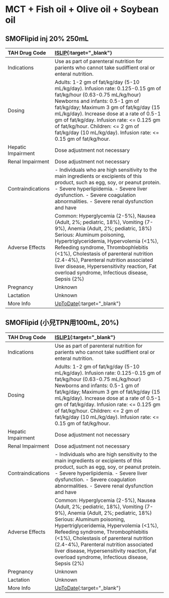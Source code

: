 # MCT + Fish oil + Olive oil + Soybean oil

## SMOFlipid inj 20% 250mL

| TAH Drug Code      | [ISLIP](https://www.tahsda.org.tw/drugs/hissearch.php?drug_code=ISLIP){:target="_blank"}                                                                                                                                                                                                                                                                                                                                |
|:-------------------|:------------------------------------------------------------------------------------------------------------------------------------------------------------------------------------------------------------------------------------------------------------------------------------------------------------------------------------------------------------------------------------------------------------------------|
| Indications        | Use as part of parenteral nutrition for parients who cannot take sudiffient oral or enteral nutrition.                                                                                                                                                                                                                                                                                                                  |
| Dosing             | Adults: 1-2 gm of fat/kg/day (5-10 mL/kg/day). Infusion rate: 0.125-0.15 gm of fat/kg/hour (0.63-0.75 mL/kg/hour) Newborns and infants: 0.5-1 gm of fat/kg/day; Maximum 3 gm of fat/kg/day (15 mL/kg/day). Increase dose at a rate of 0.5-1 gm of fat/kg/day. Infusion rate: <= 0.125 gm of fat/kg/hour. Children: <= 2 gm of fat/kg/day (10 mL/kg/day). Infusion rate: <= 0.15 gm of fat/kg/hour.                      |
| Hepatic Impairment | Dose adjustment not necessary                                                                                                                                                                                                                                                                                                                                                                                           |
| Renal Impairment   | Dose adjustment not necessary                                                                                                                                                                                                                                                                                                                                                                                           |
| Contraindications  | - Individuals who are high sensitivity to the main ingredients or excipients of this product, such as egg, soy, or peanut protein. - Severe hyperlipidemia. - Severe liver dysfunction. - Severe coagulation abnormalities. - Severe renal dysfunction and have                                                                                                                                                         |
| Adverse Effects    | Common: Hyperglycemia (2-5%), Nausea (Adult, 2%; pediatric, 18%), Vomiting (7-9%), Anemia (Adult, 2%; pediatric, 18%) Serious: Aluminum poisoning, Hypertriglyceridemia, Hypervolemia (<1%), Refeeding syndrome, Thrombophlebitis (<1%), Cholestasis of parenteral nutrition (2.4-4%), Parenteral nutrition associated liver disease, Hypersensitivity reaction, Fat overload syndrome, Infectious disease, Sepsis (2%) |
| Pregnancy          | Unknown                                                                                                                                                                                                                                                                                                                                                                                                                 |
| Lactation          | Unknown                                                                                                                                                                                                                                                                                                                                                                                                                 |
| More Info          | [UpToDate](https://www.uptodate.com/contents/mct-and-fish-oil-and-olive-oil-and-soybean-oil-drug-information){:target="_blank"}                                                                                                                                                                                                                                                                                         |

## SMOFlipid (小兒TPN用100mL, 20%)

| TAH Drug Code      | [ISLIP1](https://www.tahsda.org.tw/drugs/hissearch.php?drug_code=ISLIP1){:target="_blank"}                                                                                                                                                                                                                                                                                                                              |
|:-------------------|:------------------------------------------------------------------------------------------------------------------------------------------------------------------------------------------------------------------------------------------------------------------------------------------------------------------------------------------------------------------------------------------------------------------------|
| Indications        | Use as part of parenteral nutrition for parients who cannot take sudiffient oral or enteral nutrition.                                                                                                                                                                                                                                                                                                                  |
| Dosing             | Adults: 1-2 gm of fat/kg/day (5-10 mL/kg/day). Infusion rate: 0.125-0.15 gm of fat/kg/hour (0.63-0.75 mL/kg/hour) Newborns and infants: 0.5-1 gm of fat/kg/day; Maximum 3 gm of fat/kg/day (15 mL/kg/day). Increase dose at a rate of 0.5-1 gm of fat/kg/day. Infusion rate: <= 0.125 gm of fat/kg/hour. Children: <= 2 gm of fat/kg/day (10 mL/kg/day). Infusion rate: <= 0.15 gm of fat/kg/hour.                      |
| Hepatic Impairment | Dose adjustment not necessary                                                                                                                                                                                                                                                                                                                                                                                           |
| Renal Impairment   | Dose adjustment not necessary                                                                                                                                                                                                                                                                                                                                                                                           |
| Contraindications  | - Individuals who are high sensitivity to the main ingredients or excipients of this product, such as egg, soy, or peanut protein. - Severe hyperlipidemia. - Severe liver dysfunction. - Severe coagulation abnormalities. - Severe renal dysfunction and have                                                                                                                                                         |
| Adverse Effects    | Common: Hyperglycemia (2-5%), Nausea (Adult, 2%; pediatric, 18%), Vomiting (7-9%), Anemia (Adult, 2%; pediatric, 18%) Serious: Aluminum poisoning, Hypertriglyceridemia, Hypervolemia (<1%), Refeeding syndrome, Thrombophlebitis (<1%), Cholestasis of parenteral nutrition (2.4-4%), Parenteral nutrition associated liver disease, Hypersensitivity reaction, Fat overload syndrome, Infectious disease, Sepsis (2%) |
| Pregnancy          | Unknown                                                                                                                                                                                                                                                                                                                                                                                                                 |
| Lactation          | Unknown                                                                                                                                                                                                                                                                                                                                                                                                                 |
| More Info          | [UpToDate](https://www.uptodate.com/contents/mct-and-fish-oil-and-olive-oil-and-soybean-oil-drug-information){:target="_blank"}                                                                                                                                                                                                                                                                                         |

